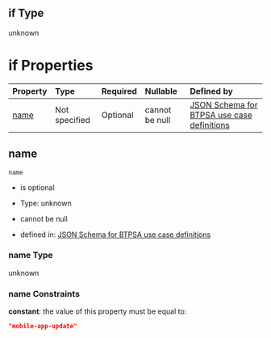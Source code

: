 ## if Type

unknown

# if Properties

| Property      | Type          | Required | Nullable       | Defined by                                                                                                                                                                                                        |
| :------------ | :------------ | :------- | :------------- | :---------------------------------------------------------------------------------------------------------------------------------------------------------------------------------------------------------------- |
| [name](#name) | Not specified | Optional | cannot be null | [JSON Schema for BTPSA use case definitions](btpsa-usecase-properties-services-items-allof-1-then-allof-63-if-properties-name.md "undefined#/properties/services/items/allOf/1/then/allOf/63/if/properties/name") |

## name



`name`

*   is optional

*   Type: unknown

*   cannot be null

*   defined in: [JSON Schema for BTPSA use case definitions](btpsa-usecase-properties-services-items-allof-1-then-allof-63-if-properties-name.md "undefined#/properties/services/items/allOf/1/then/allOf/63/if/properties/name")

### name Type

unknown

### name Constraints

**constant**: the value of this property must be equal to:

```json
"mobile-app-update"
```
